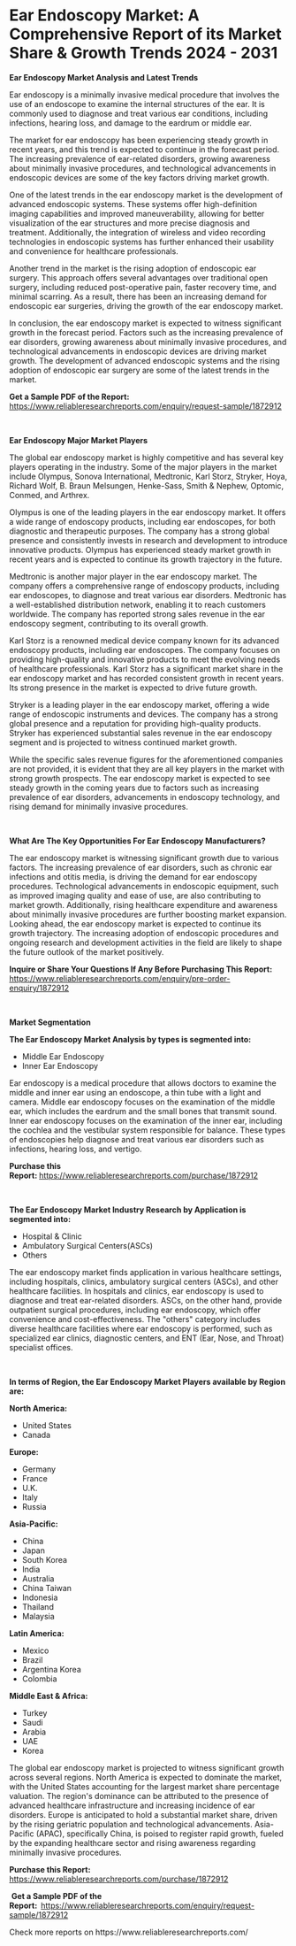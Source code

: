<p><h1>Ear Endoscopy Market: A Comprehensive Report of its Market Share & Growth Trends 2024 - 2031</h1></p><p><strong>Ear Endoscopy Market Analysis and Latest Trends</strong></p>
<p><p>Ear endoscopy is a minimally invasive medical procedure that involves the use of an endoscope to examine the internal structures of the ear. It is commonly used to diagnose and treat various ear conditions, including infections, hearing loss, and damage to the eardrum or middle ear.</p><p>The market for ear endoscopy has been experiencing steady growth in recent years, and this trend is expected to continue in the forecast period. The increasing prevalence of ear-related disorders, growing awareness about minimally invasive procedures, and technological advancements in endoscopic devices are some of the key factors driving market growth.</p><p>One of the latest trends in the ear endoscopy market is the development of advanced endoscopic systems. These systems offer high-definition imaging capabilities and improved maneuverability, allowing for better visualization of the ear structures and more precise diagnosis and treatment. Additionally, the integration of wireless and video recording technologies in endoscopic systems has further enhanced their usability and convenience for healthcare professionals.</p><p>Another trend in the market is the rising adoption of endoscopic ear surgery. This approach offers several advantages over traditional open surgery, including reduced post-operative pain, faster recovery time, and minimal scarring. As a result, there has been an increasing demand for endoscopic ear surgeries, driving the growth of the ear endoscopy market.</p><p>In conclusion, the ear endoscopy market is expected to witness significant growth in the forecast period. Factors such as the increasing prevalence of ear disorders, growing awareness about minimally invasive procedures, and technological advancements in endoscopic devices are driving market growth. The development of advanced endoscopic systems and the rising adoption of endoscopic ear surgery are some of the latest trends in the market.</p></p>
<p><strong>Get a Sample PDF of the Report:&nbsp;</strong> <a href="https://www.reliableresearchreports.com/enquiry/request-sample/1872912">https://www.reliableresearchreports.com/enquiry/request-sample/1872912</a></p>
<p>&nbsp;</p>
<p><strong>Ear Endoscopy Major Market Players</strong></p>
<p><p>The global ear endoscopy market is highly competitive and has several key players operating in the industry. Some of the major players in the market include Olympus, Sonova International, Medtronic, Karl Storz, Stryker, Hoya, Richard Wolf, B. Braun Melsungen, Henke-Sass, Smith & Nephew, Optomic, Conmed, and Arthrex.</p><p>Olympus is one of the leading players in the ear endoscopy market. It offers a wide range of endoscopy products, including ear endoscopes, for both diagnostic and therapeutic purposes. The company has a strong global presence and consistently invests in research and development to introduce innovative products. Olympus has experienced steady market growth in recent years and is expected to continue its growth trajectory in the future.</p><p>Medtronic is another major player in the ear endoscopy market. The company offers a comprehensive range of endoscopy products, including ear endoscopes, to diagnose and treat various ear disorders. Medtronic has a well-established distribution network, enabling it to reach customers worldwide. The company has reported strong sales revenue in the ear endoscopy segment, contributing to its overall growth.</p><p>Karl Storz is a renowned medical device company known for its advanced endoscopy products, including ear endoscopes. The company focuses on providing high-quality and innovative products to meet the evolving needs of healthcare professionals. Karl Storz has a significant market share in the ear endoscopy market and has recorded consistent growth in recent years. Its strong presence in the market is expected to drive future growth.</p><p>Stryker is a leading player in the ear endoscopy market, offering a wide range of endoscopic instruments and devices. The company has a strong global presence and a reputation for providing high-quality products. Stryker has experienced substantial sales revenue in the ear endoscopy segment and is projected to witness continued market growth.</p><p>While the specific sales revenue figures for the aforementioned companies are not provided, it is evident that they are all key players in the market with strong growth prospects. The ear endoscopy market is expected to see steady growth in the coming years due to factors such as increasing prevalence of ear disorders, advancements in endoscopy technology, and rising demand for minimally invasive procedures.</p></p>
<p>&nbsp;</p>
<p><strong>What Are The Key Opportunities For Ear Endoscopy Manufacturers?</strong></p>
<p><p>The ear endoscopy market is witnessing significant growth due to various factors. The increasing prevalence of ear disorders, such as chronic ear infections and otitis media, is driving the demand for ear endoscopy procedures. Technological advancements in endoscopic equipment, such as improved imaging quality and ease of use, are also contributing to market growth. Additionally, rising healthcare expenditure and awareness about minimally invasive procedures are further boosting market expansion. Looking ahead, the ear endoscopy market is expected to continue its growth trajectory. The increasing adoption of endoscopic procedures and ongoing research and development activities in the field are likely to shape the future outlook of the market positively.</p></p>
<p><strong>Inquire or Share Your Questions If Any Before Purchasing This Report:</strong> <a href="https://www.reliableresearchreports.com/enquiry/pre-order-enquiry/1872912">https://www.reliableresearchreports.com/enquiry/pre-order-enquiry/1872912</a></p>
<p>&nbsp;</p>
<p><strong>Market Segmentation</strong></p>
<p><strong>The Ear Endoscopy Market Analysis by types is segmented into:</strong></p>
<p><ul><li>Middle Ear Endoscopy</li><li>Inner Ear Endoscopy</li></ul></p>
<p><p>Ear endoscopy is a medical procedure that allows doctors to examine the middle and inner ear using an endoscope, a thin tube with a light and camera. Middle ear endoscopy focuses on the examination of the middle ear, which includes the eardrum and the small bones that transmit sound. Inner ear endoscopy focuses on the examination of the inner ear, including the cochlea and the vestibular system responsible for balance. These types of endoscopies help diagnose and treat various ear disorders such as infections, hearing loss, and vertigo.</p></p>
<p><strong>Purchase this Report:&nbsp;</strong><a href="https://www.reliableresearchreports.com/purchase/1872912">https://www.reliableresearchreports.com/purchase/1872912</a></p>
<p>&nbsp;</p>
<p><strong>The Ear Endoscopy Market Industry Research by Application is segmented into:</strong></p>
<p><ul><li>Hospital & Clinic</li><li>Ambulatory Surgical Centers(ASCs)</li><li>Others</li></ul></p>
<p><p>The ear endoscopy market finds application in various healthcare settings, including hospitals, clinics, ambulatory surgical centers (ASCs), and other healthcare facilities. In hospitals and clinics, ear endoscopy is used to diagnose and treat ear-related disorders. ASCs, on the other hand, provide outpatient surgical procedures, including ear endoscopy, which offer convenience and cost-effectiveness. The "others" category includes diverse healthcare facilities where ear endoscopy is performed, such as specialized ear clinics, diagnostic centers, and ENT (Ear, Nose, and Throat) specialist offices.</p></p>
<p>&nbsp;</p>
<p><strong>In terms of Region, the Ear Endoscopy Market Players available by Region are:</strong></p>
<p>
    <p> <strong> North America: </strong>
        <ul>
            <li>United States</li>
            <li>Canada</li>
        </ul>
        </p> 
    <p> <strong> Europe: </strong>
        <ul>
            <li>Germany</li>
            <li>France</li>
            <li>U.K.</li>
            <li>Italy</li>
            <li>Russia</li>
        </ul>
        </p> 
    <p> <strong> Asia-Pacific: </strong>
        <ul>
            <li>China</li>
            <li>Japan</li>
            <li>South Korea</li>
            <li>India</li>
            <li>Australia</li>
            <li>China Taiwan</li>
            <li>Indonesia</li>
            <li>Thailand</li>
            <li>Malaysia</li>
        </ul>
        </p> 
    <p> <strong> Latin America: </strong>
        <ul>
            <li>Mexico</li>
            <li>Brazil</li>
            <li>Argentina Korea</li>
            <li>Colombia</li>
        </ul>
        </p> 
    <p> <strong> Middle East & Africa: </strong>
        <ul>
            <li>Turkey</li>
            <li>Saudi</li>
            <li>Arabia</li>
            <li>UAE</li>
            <li>Korea</li>
        </ul>
    </p>
    </p>
<p><p>The global ear endoscopy market is projected to witness significant growth across several regions. North America is expected to dominate the market, with the United States accounting for the largest market share percentage valuation. The region's dominance can be attributed to the presence of advanced healthcare infrastructure and increasing incidence of ear disorders. Europe is anticipated to hold a substantial market share, driven by the rising geriatric population and technological advancements. Asia-Pacific (APAC), specifically China, is poised to register rapid growth, fueled by the expanding healthcare sector and rising awareness regarding minimally invasive procedures.</p></p>
<p><strong>Purchase this Report: </strong><a href="https://www.reliableresearchreports.com/purchase/1872912">https://www.reliableresearchreports.com/purchase/1872912</a></p>
<p>&nbsp;<strong>Get a Sample PDF of the Report:&nbsp;&nbsp;</strong><a href="https://www.reliableresearchreports.com/enquiry/request-sample/1872912">https://www.reliableresearchreports.com/enquiry/request-sample/1872912</a></p>
<p><strong></strong></p>
<p>Check more reports on https://www.reliableresearchreports.com/</p>
